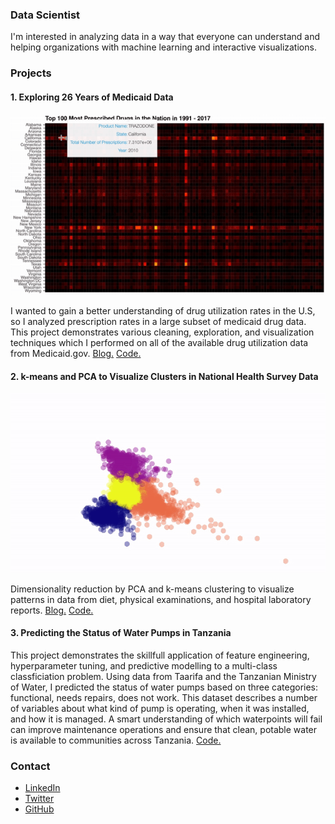 ### Data Scientist 

I'm interested in analyzing data in a way that everyone can understand and helping organizations with machine learning and interactive visualizations.

### Projects 

#### 1. Exploring 26 Years of Medicaid Data

![](heatmap_gif_small.gif)

I wanted to gain a better understanding of drug utilization rates in the U.S, so I analyzed prescription rates in a large subset of medicaid drug data. This project demonstrates various cleaning, exploration, and visualization techniques which I performed on all of the available drug utilization data from Medicaid.gov. [Blog.](https://link.medium.com/V3GE3LpFeU) [Code.](https://github.com/DimaKav/Data_storytelling_project/blob/master/Exploring_All_Medicaid_Data.ipynb)

#### 2. k-means and PCA to Visualize Clusters in National Health Survey Data

![](k_means.gif)

Dimensionality reduction by PCA and k-means clustering to visualize patterns in data from diet, physical examinations, and hospital laboratory reports. [Blog.](https://link.medium.com/01qzaM1CtU) [Code.](https://github.com/DimaKav/NHANES_project)

#### 3. Predicting the Status of Water Pumps in Tanzania

This project demonstrates the skillfull application of feature engineering, hyperparameter tuning, and predictive modelling to a multi-class classficiation problem. Using data from Taarifa and the Tanzanian Ministry of Water, I predicted the status of water pumps based on three categories: functional, needs repairs, does not work. This dataset describes a number of variables about what kind of pump is operating, when it was installed, and how it is managed. A smart understanding of which waterpoints will fail can improve maintenance operations and ensure that clean, potable water is available to communities across Tanzania. [Code.](https://github.com/DimaKav/Tanzanian_waterpumps_project)

### Contact

- [LinkedIn](https://www.linkedin.com/in/dkavyazin/)
- [Twitter](https://twitter.com/d_kav)
- [GitHub](https://github.com/DimaKav)

